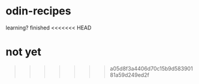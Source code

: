 # odin-recipes
learning?
finished
<<<<<<< HEAD

not yet 
=======
>>>>>>> a05d8f3a4406d70c15b9d58390181a59d249ed2f
